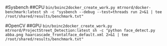 #Sysbench
##CPU
`bin/boinc2docker_create_work.py mtrnord/docker-benchmark:latest sh -c "sysbench --debug --test=threads run 2>&1 | tee /root/shared/results/benchmark.txt"`

#OpenCV
##GPU
`bin/boinc2docker_create_work.py mtrnord/ProjectStreet_Detection:latest sh -c "python face_detect.py abba.png haarcascade_frontalface_default.xml 2>&1 | tee /root/shared/results/benchmark.txt"`
